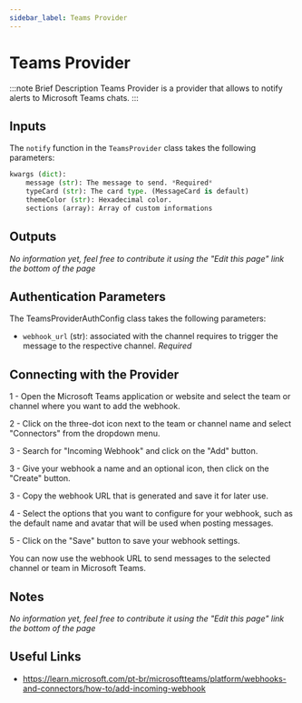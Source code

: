 ```yaml
---
sidebar_label: Teams Provider
---
```


# Teams Provider

:::note Brief Description
Teams Provider is a provider that allows to notify alerts to Microsoft Teams chats.
:::

## Inputs
The `notify` function in the `TeamsProvider` class takes the following parameters:
```python
kwargs (dict):
    message (str): The message to send. *Required*
    typeCard (str): The card type. (MessageCard is default)
    themeColor (str): Hexadecimal color.
    sections (array): Array of custom informations
```

## Outputs
*No information yet, feel free to contribute it using the "Edit this page" link the bottom of the page*

## Authentication Parameters
The TeamsProviderAuthConfig class takes the following parameters:

- `webhook_url` (str): associated with the channel requires to trigger the message to the respective channel. *Required*

## Connecting with the Provider
1 - Open the Microsoft Teams application or website and select the team or channel where you want to add the webhook.

2 - Click on the three-dot icon next to the team or channel name and select "Connectors" from the dropdown menu.

3 - Search for "Incoming Webhook" and click on the "Add" button.

3 - Give your webhook a name and an optional icon, then click on the "Create" button.

3 - Copy the webhook URL that is generated and save it for later use.

4 - Select the options that you want to configure for your webhook, such as the default name and avatar that will be used when posting messages.

5 - Click on the "Save" button to save your webhook settings.

You can now use the webhook URL to send messages to the selected channel or team in Microsoft Teams.

## Notes
*No information yet, feel free to contribute it using the "Edit this page" link the bottom of the page*


## Useful Links
- https://learn.microsoft.com/pt-br/microsoftteams/platform/webhooks-and-connectors/how-to/add-incoming-webhook
